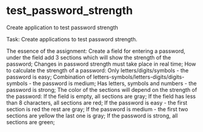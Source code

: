 # test_password_strength
Create application to test password strength

Task:
Create applications to test password strength.

The essence of the assignment:
Create a field for entering a password, under the field add 3 sections which will show the strength of the password;
Changes in password strength must take place in real time;
How to calculate the strength of a password:
Only letters/digits/symbols - the password is easy;
Combination of letters-symbols/letters-digits/digits-symbols - the password is medium;
Has letters, symbols and numbers - the password is strong;
The color of the sections will depend on the strength of the password:
If the field is empty, all sections are gray;
If the field has less than 8 characters, all sections are red;
If the password is easy - the first section is red the rest are gray;
If the password is medium - the first two sections are yellow the last one is gray;
If the password is strong, all sections are green;


